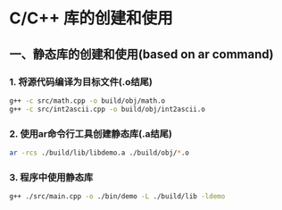 # C/C++ 库的创建和使用
## 一、静态库的创建和使用(based on ar command)
### 1. 将源代码编译为目标文件(.o结尾)
```bash
g++ -c src/math.cpp -o build/obj/math.o
g++ -c src/int2ascii.cpp -o build/obj/int2ascii.o
```

### 2. 使用ar命令行工具创建静态库(.a结尾)
```bash
ar -rcs ./build/lib/libdemo.a ./build/obj/*.o
```

### 3. 程序中使用静态库
```bash
g++ ./src/main.cpp -o ./bin/demo -L ./build/lib -ldemo
```
